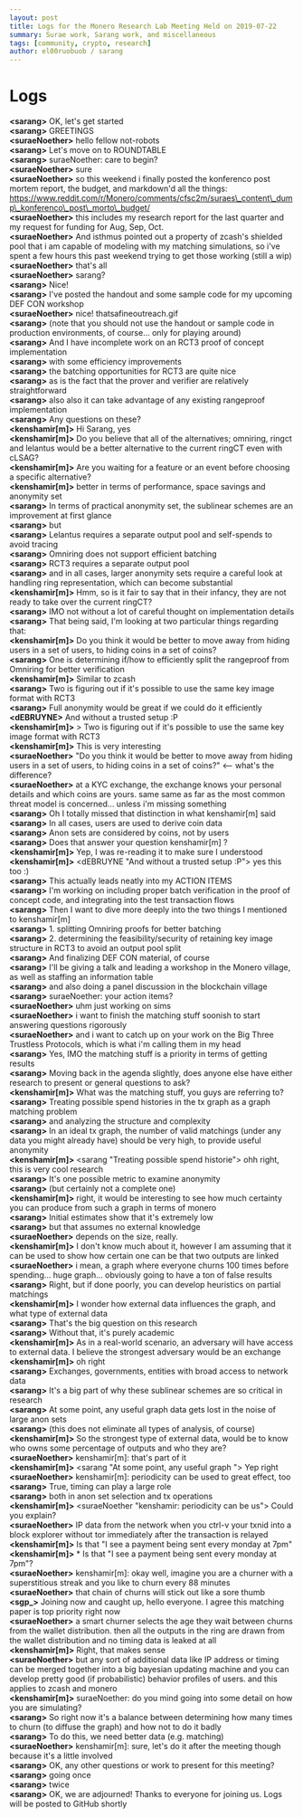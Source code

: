 ```yaml
---
layout: post
title: Logs for the Monero Research Lab Meeting Held on 2019-07-22
summary: Surae work, Sarang work, and miscellaneous
tags: [community, crypto, research]
author: el00ruobuob / sarang
---
```


# Logs  

**\<sarang>** OK, let's get started  
**\<sarang>** GREETINGS  
**\<suraeNoether>** hello fellow not-robots  
**\<sarang>** Let's move on to ROUNDTABLE  
**\<sarang>** suraeNoether: care to begin?  
**\<suraeNoether>** sure  
**\<suraeNoether>** so this weekend i finally posted the konferenco post mortem report, the budget, and markdown'd all the things: https://www.reddit.com/r/Monero/comments/cfsc2m/suraes\_content\_dump\_konferenco\_post\_morto\_budget/  
**\<suraeNoether>** this includes my research report for the last quarter and my request for funding for Aug, Sep, Oct.  
**\<suraeNoether>** And isthmus pointed out a property of zcash's shielded pool that i am capable of modeling with my matching simulations, so i've spent a few hours this past weekend trying to get those working (still a wip)  
**\<suraeNoether>** that's all  
**\<suraeNoether>** sarang?  
**\<sarang>** Nice!  
**\<sarang>** I've posted the handout and some sample code for my upcoming DEF CON workshop  
**\<suraeNoether>** nice! thatsafineoutreach.gif  
**\<sarang>** (note that you should not use the handout or sample code in production environments, of course... only for playing around)  
**\<sarang>** And I have incomplete work on an RCT3 proof of concept implementation  
**\<sarang>** with some efficiency improvements  
**\<sarang>** the batching opportunities for RCT3 are quite nice  
**\<sarang>** as is the fact that the prover and verifier are relatively straightforward  
**\<sarang>** also also it can take advantage of any existing rangeproof implementation  
**\<sarang>** Any questions on these?  
**\<kenshamir[m]>** Hi Sarang, yes  
**\<kenshamir[m]>** Do you believe that all of the alternatives; omniring, ringct and lelantus would be a better alternative to the current ringCT even with cLSAG?  
**\<kenshamir[m]>** Are you waiting for a feature or an event before choosing a specific alternative?  
**\<kenshamir[m]>** better in terms of performance, space savings and anonymity set  
**\<sarang>** In terms of practical anonymity set, the sublinear schemes are an improvement at first glance  
**\<sarang>** but  
**\<sarang>** Lelantus requires a separate output pool and self-spends to avoid tracing  
**\<sarang>** Omniring does not support efficient batching  
**\<sarang>** RCT3 requires a separate output pool  
**\<sarang>** and in all cases, larger anonymity sets require a careful look at handling ring representation, which can become substantial  
**\<kenshamir[m]>** Hmm, so is it fair to say that in their infancy, they are not ready to take over the current ringCT?  
**\<sarang>** IMO not without a lot of careful thought on implementation details  
**\<sarang>** That being said, I'm looking at two particular things regarding that:  
**\<kenshamir[m]>** Do you think it would be better to move away from hiding users in a set of users, to hiding coins in a set of coins?  
**\<sarang>** One is determining if/how to efficiently split the rangeproof from Omniring for better verification  
**\<kenshamir[m]>** Similar to zcash  
**\<sarang>** Two is figuring out if it's possible to use the same key image format with RCT3  
**\<sarang>** Full anonymity would be great if we could do it efficiently  
**\<dEBRUYNE>** And without a trusted setup :P  
**\<kenshamir[m]>** > Two is figuring out if it's possible to use the same key image format with RCT3  
**\<kenshamir[m]>** This is very interesting  
**\<suraeNoether>** "Do you think it would be better to move away from hiding users in a set of users, to hiding coins in a set of coins?" \<-- what's the difference?  
**\<suraeNoether>** at a KYC exchange, the exchange knows your personal details and which coins are yours. same same as far as the most common threat model is concerned... unless i'm missing something  
**\<sarang>** Oh I totally missed that distinction in what kenshamir[m] said  
**\<sarang>** In all cases, users are used to derive coin data  
**\<sarang>** Anon sets are considered by coins, not by users  
**\<sarang>** Does that answer your question kenshamir[m] ?  
**\<kenshamir[m]>** Yep, I was re-reading it to make sure I understood  
**\<kenshamir[m]>** \<dEBRUYNE "And without a trusted setup :P"> yes this too :)  
**\<sarang>** This actually leads neatly into my ACTION ITEMS  
**\<sarang>** I'm working on including proper batch verification in the proof of concept code, and integrating into the test transaction flows  
**\<sarang>** Then I want to dive more deeply into the two things I mentioned to kenshamir[m]   
**\<sarang>** 1. splitting Omniring proofs for better batching  
**\<sarang>** 2. determining the feasibility/security of retaining key image structure in RCT3 to avoid an output pool split  
**\<sarang>** And finalizing DEF CON material, of course  
**\<sarang>** I'll be giving a talk and leading a workshop in the Monero village, as well as staffing an information table  
**\<sarang>** and also doing a panel discussion in the blockchain village  
**\<sarang>** suraeNoether: your action items?  
**\<suraeNoether>** uhm just working on sims  
**\<suraeNoether>** i want to finish the matching stuff soonish to start answering questions rigorously  
**\<suraeNoether>** and i want to catch up on your work on the Big Three Trustless Protocols, which is what i'm calling them in my head  
**\<sarang>** Yes, IMO the matching stuff is a priority in terms of getting results  
**\<sarang>** Moving back in the agenda slightly, does anyone else have either research to present or general questions to ask?  
**\<kenshamir[m]>** What was the matching stuff, you guys are referring to?  
**\<sarang>** Treating possible spend histories in the tx graph as a graph matching problem  
**\<sarang>** and analyzing the structure and complexity  
**\<sarang>** In an ideal tx graph, the number of valid matchings (under any data you might already have) should be very high, to provide useful anonymity  
**\<kenshamir[m]>** \<sarang "Treating possible spend historie"> ohh right, this is very cool research  
**\<sarang>** It's one possible metric to examine anonymity  
**\<sarang>** (but certainly not a complete one)  
**\<kenshamir[m]>** right, it would be interesting to see how much certainty you can produce from such a graph in terms of monero  
**\<sarang>** Initial estimates show that it's extremely low  
**\<sarang>** but that assumes no external knowledge  
**\<suraeNoether>** depends on the size, really.  
**\<kenshamir[m]>** I don't know much about it, however I am assuming that it can be used to show how certain one can be that two outputs are linked  
**\<suraeNoether>** i mean, a graph where everyone churns 100 times before spending... huge graph... obviously going to have a ton of false results  
**\<sarang>** Right, but if done poorly, you can develop heuristics on partial matchings  
**\<kenshamir[m]>** I wonder how external data influences the graph, and what type of external data  
**\<sarang>** That's the big question on this research  
**\<sarang>** Without that, it's purely academic  
**\<kenshamir[m]>** As in a real-world scenario, an adversary will have access to external data. I believe the strongest adversary would be an exchange  
**\<kenshamir[m]>** oh right  
**\<sarang>** Exchanges, governments, entities with broad access to network data  
**\<sarang>** It's a big part of why these sublinear schemes are so critical in research  
**\<sarang>** At some point, any useful graph data gets lost in the noise of large anon sets  
**\<sarang>** (this does not eliminate all types of analysis, of course)  
**\<kenshamir[m]>** So the strongest type of external data, would be to know who owns some percentage of outputs and who they are?  
**\<suraeNoether>** kenshamir[m]: that's part of it  
**\<kenshamir[m]>** \<sarang "At some point, any useful graph "> Yep right  
**\<suraeNoether>** kenshamir[m]: periodicity can be used to great effect, too  
**\<sarang>** True, timing can play a large role  
**\<sarang>** both in anon set selection and tx operations  
**\<kenshamir[m]>** \<suraeNoether "kenshamir: periodicity can be us"> Could you explain?  
**\<suraeNoether>** IP data from the network when you ctrl-v your txnid into a block explorer without tor immediately after the transaction is relayed  
**\<kenshamir[m]>** Is that "I see a payment being sent every monday at 7pm"  
**\<kenshamir[m]>**  \* Is that "I see a payment being sent every monday at 7pm"?  
**\<suraeNoether>** kenshamir[m]: okay well, imagine you are a churner with a superstitious streak and you like to churn every 88 minutes  
**\<suraeNoether>** that chain of churns will stick out like a sore thumb  
**\<sgp\_>** Joining now and caught up, hello everyone. I agree this matching paper is top priority right now  
**\<suraeNoether>** a smart churner selects the age they wait between churns from the wallet distribution. then all the outputs in the ring are drawn from the wallet distribution and no timing data is leaked at all  
**\<kenshamir[m]>** Right, that makes sense  
**\<suraeNoether>** but any sort of additional data like IP address or timing can be merged together into a big bayesian updating machine and you can develop pretty good (if probabilistic) behavior profiles of users. and this applies to zcash and monero  
**\<kenshamir[m]>** suraeNoether: do you mind going into some detail on how you are simulating?  
**\<sarang>** So right now it's a balance between determining how many times to churn (to diffuse the graph) and how not to do it badly  
**\<sarang>** To do this, we need better data (e.g. matching)  
**\<suraeNoether>** kenshamir[m]: sure, let's do it after the meeting though because it's a little involved  
**\<sarang>** OK, any other questions or work to present for this meeting?  
**\<sarang>** going once  
**\<sarang>** twice  
**\<sarang>** OK, we are adjourned! Thanks to everyone for joining us. Logs will be posted to GitHub shortly  
